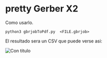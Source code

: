 # pretty Gerber X2


Como usarlo.

`python3 gbrjobToPdf.py  <FILE.gbrjob>`

El resultado sera un CSV que puede verse asi:

![Con titulo](https://i.imgur.com/nCEHaxz.png "titulo")
